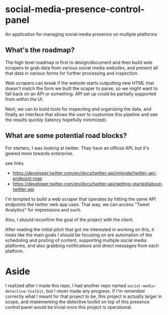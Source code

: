 # social-media-presence-control-panel
An applicaiton for managing social media presence on multiple platforms

## What's the roadmap?

The high level roadmap is first to design/document and then build web scrapers to grab data from various social media websites, and present all that data in various forms for further processing and inspection.

Web scrapers can break if the website starts outputting new HTML that doesn't match the form we built the scaper to parse, so we might want to fall back on an API or something. API set up could be partially supported from within the UI.

Next, we can to build tools for inspecting and organizing the data, and finally an interface that allows the user to customize this pipeline and see the results quickly (latency hopefully minimized).

## What are some potential road blocks?

For starters, I was looking at twitter. They have an official API, but it's geared more towards enterprise.

see links
- https://developer.twitter.com/en/docs/twitter-api/migrate/twitter-api-endpoint-map
- https://developer.twitter.com/en/docs/twitter-api/getting-started/about-twitter-api

I'm tempted to build a web scraper that operates by hitting the same API endpoints the twitter web app uses. That way, we can access "Tweet Analytics" for impressions and such.

Also, I should reconfirm the goal of the project with the client.

After reading the initial pitch that got me interested in working on this, it looks like the main goals I should be focusing on are automation of the scheduling and posting of content, supporting multiple social media platforms, and also grabbing notificaitons and direct messages from each platform.

# Aside

I realized after I made this repo, I had another repo named `social-media-detective-toolkit`, but I never made any progress. If I'm remember correctly what I meant for that project to be, this project is actually larger in scope, and implementing the detective toolkit on top of this presence control panel would be trivial once this project is operational.